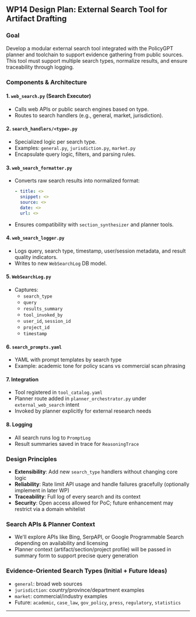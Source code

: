 ## WP14 Design Plan: External Search Tool for Artifact Drafting

### Goal
Develop a modular external search tool integrated with the PolicyGPT planner and toolchain to support evidence gathering from public sources. This tool must support multiple search types, normalize results, and ensure traceability through logging.

### Components & Architecture

#### 1. `web_search.py` (Search Executor)
- Calls web APIs or public search engines based on type.
- Routes to search handlers (e.g., general, market, jurisdiction).

#### 2. `search_handlers/<type>.py`
- Specialized logic per search type.
- Examples: `general.py`, `jurisdiction.py`, `market.py`
- Encapsulate query logic, filters, and parsing rules.

#### 3. `web_search_formatter.py`
- Converts raw search results into normalized format:
  ```yaml
  - title: <>
    snippet: <>
    source: <>
    date: <>
    url: <>
  ```
- Ensures compatibility with `section_synthesizer` and planner tools.

#### 4. `web_search_logger.py`
- Logs query, search type, timestamp, user/session metadata, and result quality indicators.
- Writes to new `WebSearchLog` DB model.

#### 5. `WebSearchLog.py`
- Captures:
  - `search_type`
  - `query`
  - `results_summary`
  - `tool_invoked_by`
  - `user_id`, `session_id`
  - `project_id`
  - `timestamp`

#### 6. `search_prompts.yaml`
- YAML with prompt templates by search type
- Example: academic tone for policy scans vs commercial scan phrasing

#### 7. Integration
- Tool registered in `tool_catalog.yaml`
- Planner route added in `planner_orchestrator.py` under `external_web_search` intent
- Invoked by planner explicitly for external research needs

#### 8. Logging
- All search runs log to `PromptLog`
- Result summaries saved in trace for `ReasoningTrace`

### Design Principles
- **Extensibility**: Add new `search_type` handlers without changing core logic
- **Reliability**: Rate limit API usage and handle failures gracefully (optionally implement in later WP)
- **Traceability**: Full log of every search and its context
- **Security**: Open access allowed for PoC; future enhancement may restrict via a domain whitelist

### Search APIs & Planner Context
- We'll explore APIs like Bing, SerpAPI, or Google Programmable Search depending on availability and licensing
- Planner context (artifact/section/project profile) will be passed in summary form to support precise query generation

### Evidence-Oriented Search Types (Initial + Future Ideas)
- `general`: broad web sources
- `jurisdiction`: country/province/department examples
- `market`: commercial/industry examples
- Future: `academic`, `case_law`, `gov_policy`, `press`, `regulatory`, `statistics`

---